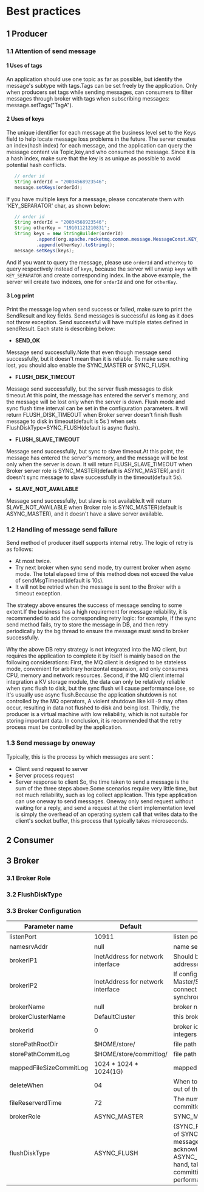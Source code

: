 # Best practices

## 1 Producer

### 1.1 Attention of send message

#### 1  Uses of tags

An application should use one topic as far as possible, but identify the message's subtype with tags.Tags can be set
freely by the application. Only when producers set tags while sending messages, can consumers to filter messages through
broker with tags when subscribing messages: message.setTags("TagA").

#### 2 Uses of keys

The unique identifier for each message at the business level set to the Keys field to help locate message loss problems
in the future. The server creates an index(hash index) for each message, and the application can query the message
content via Topic,key,and who consumed the message. Since it is a hash index, make sure that the key is as unique as
possible to avoid potential hash conflicts.

```java
   // order id 
   String orderId = "20034568923546";   
   message.setKeys(orderId);   
```

If you have multiple keys for a message, please concatenate them with 'KEY_SEPARATOR' char, as shown below:

```java
   // order id 
   String orderId = "20034568923546";
   String otherKey = "19101121210831";
   String keys = new StringBuilder(orderId)
           .append(org.apache.rocketmq.common.message.MessageConst.KEY_SEPARATOR)
           .append(otherKey).toString();
   message.setKeys(keys);
```

And if you want to query the message, please use `orderId` and `otherKey` to query respectively instead of `keys`,
because the server will unwrap `keys` with `KEY_SEPARATOR` and create corresponding index. In the above example, the
server will create two indexes, one for `orderId` and one for `otherKey`.

#### 3 Log print

Print the message log when send success or failed, make sure to print the SendResult and key fields. Send messages is
successful as long as it does not throw exception. Send successful will have multiple states defined in sendResult. Each
state is describing below:

- **SEND_OK**

Message send successfully.Note that even though message send successfully, but it doesn't mean than it is reliable. To
make sure nothing lost, you should also enable the SYNC_MASTER or SYNC_FLUSH.

- **FLUSH_DISK_TIMEOUT**

Message send successfully, but the server flush messages to disk timeout.At this point, the message has entered the
server's memory, and the message will be lost only when the server is down. Flush mode and sync flush time interval can
be set in the configuration parameters. It will return FLUSH_DISK_TIMEOUT when Broker server doesn't finish flush
message to disk in timeout(default is 5s
) when sets FlushDiskType=SYNC_FLUSH(default is async flush).

- **FLUSH_SLAVE_TIMEOUT**

Message send successfully, but sync to slave timeout.At this point, the message has entered the server's memory, and the
message will be lost only when the server is down. It will return FLUSH_SLAVE_TIMEOUT when Broker server role is
SYNC_MASTER(default is ASYNC_MASTER),and it doesn't sync message to slave successfully in the timeout(default 5s).

- **SLAVE_NOT_AVAILABLE**

Message send successfully, but slave is not available.It will return SLAVE_NOT_AVAILABLE when Broker role is
SYNC_MASTER(default is ASYNC_MASTER), and it doesn't have a slave server available.

### 1.2 Handling of message send failure

Send method of producer itself supports internal retry. The logic of retry is as follows:

- At most twice.
- Try next broker when sync send mode, try current broker when async mode. The total elapsed time of this method does
  not exceed the value of sendMsgTimeout(default is 10s).
- It will not be retried when the message is sent to the Broker with a timeout exception.

The strategy above ensures the success of message sending to some extent.If the business has a high requirement for
message reliability, it is recommended to add the corresponding retry logic:
for example, if the sync send method fails, try to store the message in DB, and then retry periodically by the bg thread
to ensure the message must send to broker successfully.

Why the above DB retry strategy is not integrated into the MQ client, but requires the application to complete it by
itself is mainly based on the following considerations:
First, the MQ client is designed to be stateless mode, convenient for arbitrary horizontal expansion, and only consumes
CPU, memory and network resources. Second, if the MQ client internal integration a KV storage module, the data can only
be relatively reliable when sync flush to disk, but the sync flush will cause performance lose, so it's usually use
async flush.Because the application shutdown is not controlled by the MQ operators, A violent shutdown like kill -9 may
often occur, resulting in data not flushed to disk and being lost. Thirdly, the producer is a virtual machine with low
reliability, which is not suitable for storing important data. In conclusion, it is recommended that the retry process
must be controlled by the application.

### 1.3 Send message by oneway

Typically, this is the process by which messages are sent：

- Client send request to server
- Server process request
- Server response to client So, the time taken to send a message is the sum of the three steps above.Some scenarios
  require very little time, but not much reliability, such as log collect application. This type application can use
  oneway to send messages. Oneway only send request without waiting for a reply, and send a request at the client
  implementation level is simply the overhead of an operating system call that writes data to the client's socket
  buffer, this process that typically takes microseconds.

## 2 Consumer

## 3 Broker

### 3.1 Broker Role

### 3.2 FlushDiskType

### 3.3 Broker Configuration

| Parameter name                           | Default                        | Description                                                         |
| -------------------------------- | ----------------------------- | ------------------------------------------------------------ |
| listenPort                    | 10911              | listen port for client |
| namesrvAddr       | null                         | name server address     |
| brokerIP1 | InetAddress for network interface                         | Should be configured if having multiple addresses |
| brokerIP2 | InetAddress for network interface                         | If configured for the Master broker in the Master/Slave cluster, slave broker will connect to this port for data synchronization   |
| brokerName        | null                         | broker name                           |
| brokerClusterName                     | DefaultCluster                  | this broker belongs to which cluster           |
| brokerId             | 0                              | broker id, 0 means master, positive integers mean slave                                                 |
| storePathRootDir                         | $HOME/store/                   | file path for root store                                            |
| storePathCommitLog                      | $HOME/store/commitlog/                              | file path for commit log                                                 |
| mappedFileSizeCommitLog     | 1024 * 1024 * 1024(1G) | mapped file size for commit log                                        |​ 
| deleteWhen     | 04 | When to delete the commitlog which is out of the reserve time                                        |​ 
| fileReserverdTime     | 72 | The number of hours to keep a commitlog before deleting it                                        |​ 
| brokerRole     | ASYNC_MASTER | SYNC_MASTER/ASYNC_MASTER/SLAVE                                        |​ 
| flushDiskType     | ASYNC_FLUSH | {SYNC_FLUSH/ASYNC_FLUSH}. Broker of SYNC_FLUSH mode flushes each message onto disk before acknowledging producer. Broker of ASYNC_FLUSH mode, on the other hand, takes advantage of group-committing, achieving better performance.                                        |​
